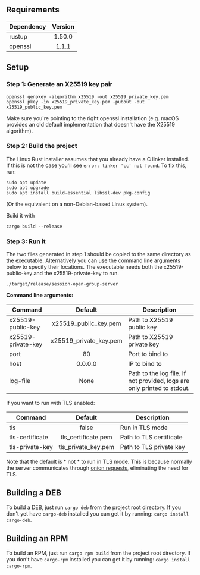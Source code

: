 ## Requirements

| Dependency    | Version       |
| ------------- |:-------------:|
| rustup        | 1.50.0        |
| openssl       | 1.1.1         |

## Setup

### Step 1: Generate an X25519 key pair

```
openssl genpkey -algorithm x25519 -out x25519_private_key.pem
openssl pkey -in x25519_private_key.pem -pubout -out x25519_public_key.pem
```

Make sure you're pointing to the right openssl installation (e.g. macOS provides an old default implementation that doesn't have the X25519 algorithm).

### Step 2: Build the project

The Linux Rust installer assumes that you already have a C linker installed. If this is not the case you'll see `error: linker 'cc' not found`. To fix this, run:

```
sudo apt update
sudo apt upgrade
sudo apt install build-essential libssl-dev pkg-config
```

(Or the equivalent on a non-Debian-based Linux system).

Build it with

```
cargo build --release
```

### Step 3: Run it
The two files generated in step 1 should be copied to the same directory as the executable. Alternatively you can use the command line arguments below to specify their locations. The executable needs both the x25519-public-key and the x25519-private-key to run.

```
./target/release/session-open-group-server
```

**Command line arguments:**

| Command            | Default                | Description                                                             |
| ------------------ |:----------------------:| ----------------------------------------------------------------------- |
| x25519-public-key  | x25519_public_key.pem  | Path to X25519 public key                                               |
| x25519-private-key | x25519_private_key.pem | Path to X25519 private key                                              |
| port               | 80                     | Port to bind to                                                         |
| host               | 0.0.0.0                | IP to bind to                                                           |
| log-file           | None                   | Path to the log file. If not provided, logs are only printed to stdout. |

If you want to run with TLS enabled:

| Command         | Default             | Description             |
| --------------- |:-------------------:| ----------------------- |
| tls             | false               | Run in TLS mode         |
| tls-certificate | tls_certificate.pem | Path to TLS certificate |
| tls-private-key | tls_private_key.pem | Path to TLS private key |

Note that the default is * not * to run in TLS mode. This is because normally the server communicates through [onion requests](https://arxiv.org/pdf/2002.04609.pdf), eliminating the need for TLS.

## Building a DEB

To build a DEB, just run `cargo deb` from the project root directory. If you don't yet have `cargo-deb` installed you can get it by running: `cargo install cargo-deb`.

## Building an RPM

To build an RPM, just run `cargo rpm build` from the project root directory. If you don't have `cargo-rpm` installed you can get it by running: `cargo install cargo-rpm`.
